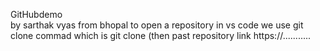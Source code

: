 GitHubdemo <br>
by sarthak vyas 
from bhopal 
to open a repository in vs code we use 
git clone commad which is 
git clone (then past repository link https://...........
